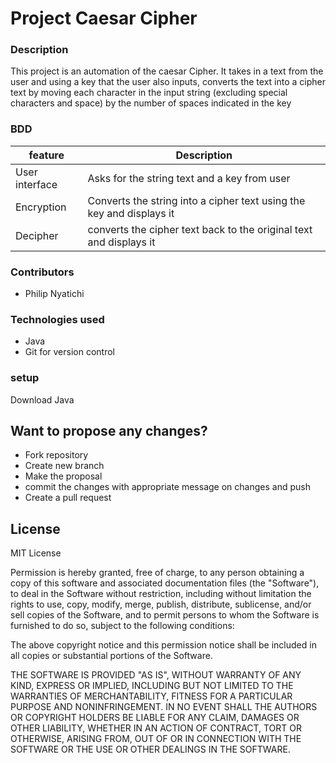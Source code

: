 # Project Caesar Cipher
### Description
This project is an automation of the caesar Cipher. It takes in a text from the 
user and using a key that the user also inputs, converts the text into a cipher 
text by moving each character in the input string (excluding special characters 
and space) by the number of spaces indicated in the key

### BDD
|feature     |Description      |
|------------|------------------
|User interface | Asks for the string text and a key from user|
|Encryption|Converts the string into a cipher text using the key and displays it|
|Decipher|converts the cipher text back to the original text and displays it|


### Contributors
* Philip Nyatichi 


### Technologies used 
* Java
* Git for version control

### setup
Download Java 

## Want to propose any changes?
- Fork repository
- Create new branch
- Make the proposal
- commit the changes with appropriate message on changes and push
- Create a pull request

## License
MIT License

Permission is hereby granted, free of charge, to any person obtaining a copy
of this software and associated documentation files (the "Software"), to deal
in the Software without restriction, including without limitation the rights
to use, copy, modify, merge, publish, distribute, sublicense, and/or sell
copies of the Software, and to permit persons to whom the Software is
furnished to do so, subject to the following conditions:

The above copyright notice and this permission notice shall be included in all
copies or substantial portions of the Software.

THE SOFTWARE IS PROVIDED "AS IS", WITHOUT WARRANTY OF ANY KIND, EXPRESS OR
IMPLIED, INCLUDING BUT NOT LIMITED TO THE WARRANTIES OF MERCHANTABILITY,
FITNESS FOR A PARTICULAR PURPOSE AND NONINFRINGEMENT. IN NO EVENT SHALL THE
AUTHORS OR COPYRIGHT HOLDERS BE LIABLE FOR ANY CLAIM, DAMAGES OR OTHER
LIABILITY, WHETHER IN AN ACTION OF CONTRACT, TORT OR OTHERWISE, ARISING FROM,
OUT OF OR IN CONNECTION WITH THE SOFTWARE OR THE USE OR OTHER DEALINGS IN THE
SOFTWARE.